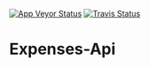 [![App Veyor Status](https://ci.appveyor.com/api/projects/status/4fcxgkanohl874us?svg=true)](https://ci.appveyor.com/project/Malrig/expenses-api)
[![Travis Status](https://travis-ci.org/Malrig/Expenses-Api.svg?branch=master)](https://travis-ci.org/Malrig/Expenses-Api)
# Expenses-Api